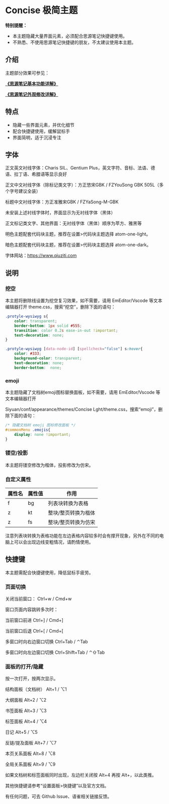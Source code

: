 # Concise 极简主题



**特别提醒：**

- 本主题隐藏大量界面元素，必须配合思源笔记快捷键使用。
- 不熟悉、不使用思源笔记快捷键的朋友，不太建议使用本主题。



## 介绍

主题部分效果可参见：

[**《思源笔记基本功能详解》**](https://www.yuque.com/u25584857/ryp75p/cd49lz)

[**《思源笔记外观修改详解》**](https://www.yuque.com/u25584857/ryp75p/sgf58w)



## 特点

* 隐藏一些界面元素，并优化细节
* 配合快捷键使用，缓解鼠标手
* 界面简明，适于沉浸专注

## 字体

正文英文衬线字体：Charis SIL、Gentium Plus，英文字符、音标、法语、德语、拉丁语、希腊语等显示良好

正文中文衬线字体（除标记类文字）：方正悠宋GBK / FZYouSong GBK 505L（多个字号建议全装）

标题中文衬线字体：方正准雅宋GBK / FZYaSong-M-GBK

未安装上述衬线字体时，界面显示为无衬线字体（黑体）

正文标记类文字、其他界面：无衬线字体（黑体）顺序为苹方、雅黑等



明色主题配套代码块主题，推荐在设置>代码块主题选择 atom-one-light。

暗色主题配套代码块主题，推荐在设置>代码块主题选择 atom-one-dark。

字体网站：https://www.qiuziti.com

## 说明

### 挖空

本主题将删除线设置为挖空复习效果，如不需要，请用 EmEditor/Vscode 等文本编辑器打开 theme.css，搜索“挖空”，删除下面的语句：

```css
.protyle-wysiwyg s{
    color: transparent;
    border-bottom: 1px solid #555;
    transition: color 0.2s ease-in-out !important;
    text-decoration: none;
}

.protyle-wysiwyg [data-node-id] [spellcheck="false"] s:hover{
    color: #333;
    background-color: transparent;
    text-decoration: none;
    border-bottom:  none;
```

### emoji

本主题隐藏了文档树emoji图标替换面板，如不需要，请用 EmEditor/Vscode 等文本编辑器打开

Siyuan/conf/appearance/themes/Concise Lght/theme.css，搜索“emoji”，删除下面的语句：

```css
/* 隐藏文档树 emoji 图标修改面板 */
#commonMenu .emojis{
    display: none !important;
}
```

### 镂空/投影

本主题将镂空修改为楷体，投影修改为仿宋。

### 自定义属性

| 属性名 | 属性值 | 作用                |
| ------ | ------ | ------------------- |
| f      | bg     | 列表块转换为表格    |
| z      | kt     | 整块/整页转换为楷体 |
| z      | fs     | 整块/整页转换为仿宋 |

注意列表块转换为表格功能在左边表格内容较多时会有撑开现象，另外在不同的电脑上可以会出现边线变粗情况，请酌情使用。

## 快捷键

本主题需配合快捷键使用，降低鼠标手疲劳。

### 页面切换

关闭当前窗口： Ctrl+w / Cmd+w

窗口页面内容跳转多次时：

当前窗口前进 Ctrl+] / Cmd+]

当前窗口后退 Ctrl+[ / Cmd+[

多窗口时向右边窗口切换 Ctrl+Tab / ⌃Tab

多窗口时向左边窗口切换 Ctrl+Shift+Tab / ⌃⇧Tab

### 面板的打开/隐藏

按一次打开，按两次显示。

结构面板（文档树） Alt+1 / ⌥1

大纲面板 Alt+2 / ⌥2

书签面板 Alt+3 / ⌥3

标签面板 Alt+4 / ⌥4

日记 Alt+5 / ⌥5

反链/提及面板 Alt+7 / ⌥7

本页关系面板 Alt+8 / ⌥8

全局关系面板 Alt+9 / ⌥9



如果文档树和标签面板同时出现，左边栏关闭按 Alt+4 再按 Alt+，以此类推。

其他快捷键请参考“设置面板>快捷键”以及官方文档。



有任何问题，可去 Github Issue、语雀相关链接反馈。













